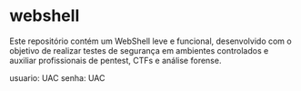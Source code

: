 # webshell
Este repositório contém um WebShell leve e funcional, desenvolvido com o objetivo de realizar testes de segurança em ambientes controlados e auxiliar profissionais de pentest, CTFs e análise forense.

usuario: UAC
senha: UAC
